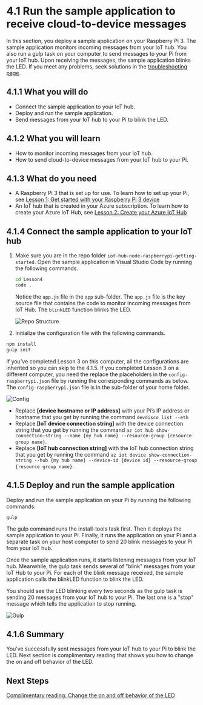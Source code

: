 <properties
 pageTitle="Run the sample application to receive cloud-to-device messages | Microsoft Azure"
 description="The sample application in Lesson 4 runs on your Pi and monitors incoming messages from your IoT hub. A new gulp task sends messages to your Pi from your IoT hub to blink the LED."
 services="iot-hub"
 documentationCenter=""
 authors="shizn"
 manager="timlt"
 tags=""
 keywords=""/>

<tags
 ms.service="iot-hub"
 ms.devlang="multiple"
 ms.topic="article"
 ms.tgt_pltfrm="na"
 ms.workload="na"
 ms.date="09/28/2016" 
 ms.author="xshi"/>

# 4.1 Run the sample application to receive cloud-to-device messages

In this section, you deploy a sample application on your Raspberry Pi 3. The sample application monitors incoming messages from your IoT hub. You also run a gulp task on your computer to send messages to your Pi from your IoT hub. Upon receiving the messages, the sample application blinks the LED. If you meet any problems, seek solutions in the [troubleshooting page](iot-hub-raspberrypikit-node-troubleshooting.md).

## 4.1.1 What you will do

- Connect the sample application to your IoT hub.
- Deploy and run the sample application.
- Send messages from your IoT hub to your Pi to blink the LED.

## 4.1.2 What you will learn

- How to monitor incoming messages from your IoT hub.
- How to send cloud-to-device messages from your IoT hub to your Pi. 

## 4.1.3 What do you need

- A Raspberry Pi 3 that is set up for use. To learn how to set up your Pi, see [Lesson 1: Get started with your Raspberry Pi 3 device](iot-hub-raspberrypikit-getstarted.md)
- An IoT hub that is created in your Azure subscription. To learn how to create your Azure IoT Hub, see [Lesson 2: Create your Azure IoT Hub](iot-hub-raspberrypikit-getstarted.md)

## 4.1.4 Connect the sample application to your IoT hub

1. Make sure you are in the repo folder `iot-hub-node-raspberrypi-getting-started`. Open the sample application in Visual Studio Code by running the following commands.

    ```bash
    cd Lesson4
    code .
    ```

    Notice the `app.js` file in the `app` sub-folder. The `app.js` file is the key source file that contains the code to monitor incoming messages from IoT Hub. The `blinkLED` function blinks the LED.

    ![Repo Structure](media/iot-hub-raspberry-pi-lessons/lesson4/repo_structure.png)

2. Initialize the configuration file with the following commands.

  ```bash
  npm install
  gulp init
  ```

  If you've completed Lesson 3 on this computer, all the configurations are inherited so you can skip to the 4.1.5. If you completed Lesson 3 on a different computer, you need the replace the placeholders in the `config-raspberrypi.json` file by running the corresponding commands as below. The `config-raspberrypi.json` file is in the sub-folder of your home folder.

  ![Config](media/iot-hub-raspberry-pi-lessons/lesson4/config_raspberrypi.png)

  - Replace **[device hostname or IP address]** with your Pi’s IP address or hostname that you get by running the command `devdisco list --eth`
  - Replace **[IoT device connection string]** with the device connection string that you get by running the command `az iot hub show-connection-string --name {my hub name} --resource-group {resource group name}`.
  - Replace **[IoT hub connection string]** with the IoT hub connection string that you get by running the command `az iot device show-connection-string --hub {my hub name} --device-id {device id} --resource-group {resource group name}`.

## 4.1.5 Deploy and run the sample application

Deploy and run the sample application on your Pi by running the following commands:
  
```
gulp
```

The gulp command runs the install-tools task first. Then it deploys the sample application to your Pi. Finally, it runs the application on your Pi and a separate task on your host computer to send 20 blink messages to your Pi from your IoT hub.

Once the sample application runs, it starts listening messages from your IoT hub. Meanwhile, the gulp task sends several of "blink" messages from your IoT Hub to your Pi. For each of the blink message received, the sample application calls the blinkLED function to blink the LED.

You should see the LED blinking every two seconds as the gulp task is sending 20 messages from your IoT hub to your Pi. The last one is a "stop" message which tells the application to stop running.

![Gulp](media/iot-hub-raspberry-pi-lessons/lesson4/gulp_blink.png)

## 4.1.6 Summary

You’ve successfully sent messages from your IoT hub to your Pi to blink the LED. Next section is complimentary reading that shows you how to change the on and off behavior of the LED.

## Next Steps

[Complimentary reading: Change the on and off behavior of the LED](iot-hub-raspberrypikit-node-lesson4-change-led-behavior.md)